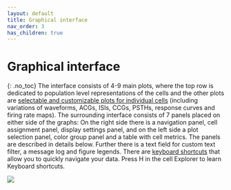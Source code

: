 ```yaml
---
layout: default
title: Graphical interface
nav_order: 3
has_children: true
---
```

# Graphical interface
{: .no_toc}
The interface consists of 4-9 main plots, where the top row is dedicated to population level representations of the cells and the other plots are [selectable and customizable plots for individual cells](/interface/single-cell-plot-options/) (including variations of waveforms, ACGs, ISIs, CCGs, PSTHs, response curves and firing rate maps). The surrounding interface consists of 7 panels placed on either side of the graphs: On the right side there is a navigation panel, cell assignment panel, display settings panel, and on the left side a plot selection panel, color group panel and a table with cell metrics. The panels are described in details below. Further there is a text field for custom text filter, a message log and figure legends. There are [keyboard shortcuts](http://localhost:4000/interface/keyboard-shortcuts/) that allow you to quickly navigate your data. Press H in the cell Explorer to learn Keyboard shortcuts.

![](https://buzsakilab.com/wp/wp-content/uploads/2019/11/Cell-Explorer-Interface-description-1.png)

